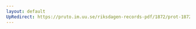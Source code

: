 ```yaml
---
layout: default
UpRedirect: https://pruto.im.uu.se/riksdagen-records-pdf/1872/prot-1872--ak--420/prot-1872--ak--420_052.pdf
---
```

